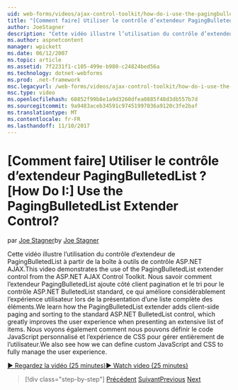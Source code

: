 ```yaml
---
uid: web-forms/videos/ajax-control-toolkit/how-do-i-use-the-pagingbulletedlist-extender-control
title: "[Comment faire] Utiliser le contrôle d’extendeur PagingBulletedList ? | Microsoft Docs"
author: JoeStagner
description: "Cette vidéo illustre l’utilisation du contrôle d’extendeur de PagingBulletedList à partir de la boîte à outils de contrôle ASP.NET AJAX. Nous savoir comment l’extende PagingBulletedList..."
ms.author: aspnetcontent
manager: wpickett
ms.date: 06/12/2007
ms.topic: article
ms.assetid: 7f2231f1-c105-499e-b980-c24824bed56a
ms.technology: dotnet-webforms
ms.prod: .net-framework
msc.legacyurl: /web-forms/videos/ajax-control-toolkit/how-do-i-use-the-pagingbulletedlist-extender-control
msc.type: video
ms.openlocfilehash: 68852f99b8e1a9d3260dfea0885f48d3db557b7d
ms.sourcegitcommit: 9a9483aceb34591c97451997036a9120c3fe2baf
ms.translationtype: MT
ms.contentlocale: fr-FR
ms.lasthandoff: 11/10/2017
---
```

<a name="how-do-i-use-the-pagingbulletedlist-extender-control"></a><span data-ttu-id="f430f-105">[Comment faire] Utiliser le contrôle d’extendeur PagingBulletedList ?</span><span class="sxs-lookup"><span data-stu-id="f430f-105">[How Do I:] Use the PagingBulletedList Extender Control?</span></span>
====================
<span data-ttu-id="f430f-106">par [Joe Stagner](https://github.com/JoeStagner)</span><span class="sxs-lookup"><span data-stu-id="f430f-106">by [Joe Stagner](https://github.com/JoeStagner)</span></span>

<span data-ttu-id="f430f-107">Cette vidéo illustre l’utilisation du contrôle d’extendeur de PagingBulletedList à partir de la boîte à outils de contrôle ASP.NET AJAX.</span><span class="sxs-lookup"><span data-stu-id="f430f-107">This video demonstrates the use of the PagingBulletedList extender control from the ASP.NET AJAX Control Toolkit.</span></span> <span data-ttu-id="f430f-108">Nous savoir comment l’extendeur PagingBulletedList ajoute côté client pagination et le tri pour le contrôle ASP.NET BulletedList standard, ce qui améliore considérablement l’expérience utilisateur lors de la présentation d’une liste complète des éléments.</span><span class="sxs-lookup"><span data-stu-id="f430f-108">We learn how the PagingBulletedList extender adds client-side paging and sorting to the standard ASP.NET BulletedList control, which greatly improves the user experience when presenting an extensive list of items.</span></span> <span data-ttu-id="f430f-109">Nous voyons également comment nous pouvons définir le code JavaScript personnalisé et l’expérience de CSS pour gérer entièrement de l’utilisateur.</span><span class="sxs-lookup"><span data-stu-id="f430f-109">We also see how we can define custom JavaScript and CSS to fully manage the user experience.</span></span>

[<span data-ttu-id="f430f-110">&#9654; Regardez la vidéo (25 minutes)</span><span class="sxs-lookup"><span data-stu-id="f430f-110">&#9654; Watch video (25 minutes)</span></span>](https://channel9.msdn.com/Blogs/ASP-NET-Site-Videos/how-do-i-use-the-pagingbulletedlist-extender-control)

>[!div class="step-by-step"]
<span data-ttu-id="f430f-111">[Précédent](how-do-i-use-the-aspnet-ajax-listsearch-extender.md)
[Suivant](how-do-i-use-the-numericupdown-extender-control.md)</span><span class="sxs-lookup"><span data-stu-id="f430f-111">[Previous](how-do-i-use-the-aspnet-ajax-listsearch-extender.md)
[Next](how-do-i-use-the-numericupdown-extender-control.md)</span></span>
